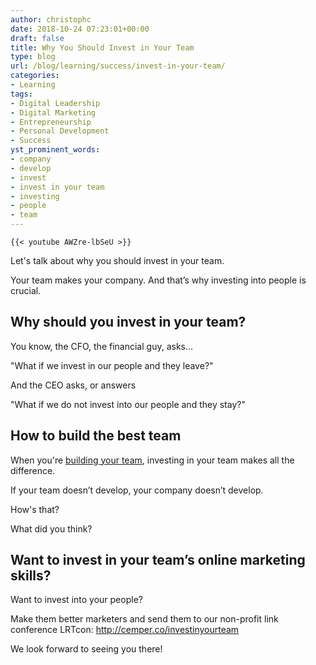 ```yaml
---
author: christophc
date: 2018-10-24 07:23:01+00:00
draft: false
title: Why You Should Invest in Your Team
type: blog
url: /blog/learning/success/invest-in-your-team/
categories:
- Learning
tags:
- Digital Leadership
- Digital Marketing
- Entrepreneurship
- Personal Development
- Success
yst_prominent_words:
- company
- develop
- invest
- invest in your team
- investing
- people
- team
---
```


	{{< youtube AWZre-lbSeU >}}
	

Let's talk about why you should invest in your team.




Your team makes your company. And that’s why investing into people is crucial.




## Why should you invest in your team?




You know, the CFO, the financial guy, asks...




"What if we invest in our people and they leave?"




And the CEO asks, or answers




"What if we do not invest into our people and they stay?"




## How to build the best team




When you're [building your team](https://www.christophcemper.com/leadership/fix-a-hiring-mistake/), investing in your team makes all the difference.




If your team doesn’t develop, your company doesn’t develop.




How's that?




What did you think?




## Want to invest in your team’s online marketing skills?




Want to invest into your people? 




Make them better marketers and send them to our non-profit link conference LRTcon: [http://cemper.co/investinyourteam ](http://cemper.co/investinyourteam)




We look forward to seeing you there!



